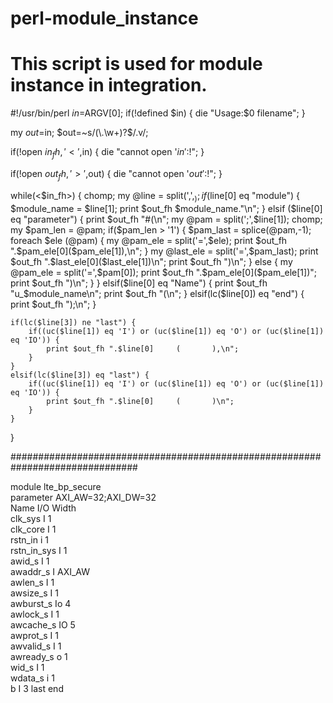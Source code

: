# perl-module_instance
# This script is used for module instance in integration.

#!/usr/bin/perl
$in=$ARGV[0];
if(!defined $in) {
    die "Usage:$0 filename";
}

my $out=$in;
$out=~s/(\.\w+)?$/.v/;

if(!open $in_fh, '<',$in) {
    die "cannot open '$in':$!";
}

if(!open $out_fh, '>',$out) {
    die "cannot open '$out':$!";
}

while(<$in_fh>)  {
    chomp;
    my @line = split(',',$_);
    if($line[0] eq "module") {
        $module_name = $line[1];
        print $out_fh $module_name."\n";
    }
    elsif ($line[0] eq "parameter") {
        print $out_fh "#(\n";
        my @pam = split(';',$line[1]);
        chomp;
        my $pam_len = @pam;
        if($pam_len > '1') {
            $pam_last = splice(@pam,-1);
            foreach $ele (@pam) {
                my @pam_ele = split('=',$ele);
                print $out_fh ".$pam_ele[0]($pam_ele[1]),\n";
            }
            my @last_ele = split('=',$pam_last);
            print $out_fh ".$last_ele[0]($last_ele[1])\n";
            print $out_fh ")\n";
        }
        else {
            my @pam_ele = split('=',$pam[0]);
            print $out_fh ".$pam_ele[0]($pam_ele[1])";
            print $out_fh ")\n";
        }
    }
    elsif($line[0] eq "Name") {
        print $out_fh "u_$module_name\n";
        print $out_fh "(\n";
    }
    elsif(lc($line[0]) eq "end") {
        print $out_fh ");\n";
    }

    if(lc($line[3]) ne "last") {
        if((uc($line[1]) eq 'I') or (uc($line[1]) eq 'O') or (uc($line[1]) eq 'IO')) {
            print $out_fh ".$line[0]     (       ),\n";
        }
    }
    elsif(lc($line[3]) eq "last") {
        if((uc($line[1]) eq 'I') or (uc($line[1]) eq 'O') or (uc($line[1]) eq 'IO')) {
            print $out_fh ".$line[0]     (       )\n";
        }
    }
}            

###############################################################################

module	lte_bp_secure		
parameter	AXI_AW=32;AXI_DW=32		
Name	I/O	Width	
clk_sys	I	1	
clk_core	I	1	
rstn_in	i	1	
rstn_in_sys	I	1	
awid_s	I	1	
awaddr_s	I	AXI_AW	
awlen_s	I	1	
awsize_s	I	1	
awburst_s	Io	4	
awlock_s	I	1	
awcache_s	IO	5	
awprot_s	I	1	
awvalid_s	I	1	
awready_s	o	1	
wid_s	I	1	
wdata_s	i	1	
b	I	3	last
end			





